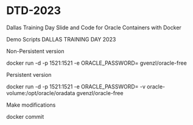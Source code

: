 # DTD-2023
Dallas Training Day Slide and Code for Oracle Containers with Docker

Demo Scripts DALLAS TRAINING DAY 2023


Non-Persistent version

docker run -d -p 1521:1521 -e ORACLE_PASSWORD=<your password> gvenzl/oracle-free 

Persistent version

docker run -d -p 1521:1521 -e ORACLE_PASSWORD=<your password> -v oracle-volume:/opt/oracle/oradata gvenzl/oracle-free

Make modifications

docker commit <container-ID>  <New Image Name>
